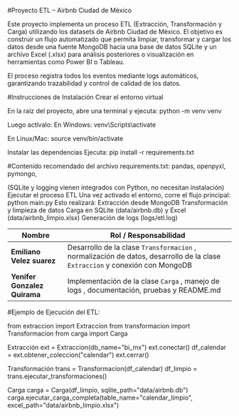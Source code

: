 #Proyecto ETL – Airbnb Ciudad de México

Este proyecto implementa un proceso ETL (Extracción, Transformación y Carga) utilizando los datasets de Airbnb Ciudad de México.
El objetivo es construir un flujo automatizado que permita limpiar, transformar y cargar los datos desde una fuente MongoDB hacia una base de datos SQLite y un archivo Excel (.xlsx) para análisis posteriores o visualización en herramientas como Power BI o Tableau.

El proceso registra todos los eventos mediante logs automáticos, garantizando trazabilidad y control de calidad de los datos.

#Instrucciones de Instalación
Crear el entorno virtual

En la raíz del proyecto, abre una terminal y ejecuta:
python -m venv venv

Luego actívalo:
En Windows:
venv\Scripts\activate

En Linux/Mac:
source venv/bin/activate

Instalar las dependencias
Ejecuta:
pip install -r requirements.txt


#Contenido recomendado del archivo requirements.txt:
pandas,
openpyxl,
pymongo,


(SQLite y logging vienen integrados con Python, no necesitan instalación)
Ejecutar el proceso ETL
Una vez activado el entorno, corre el flujo principal:
python main.py
Esto realizará:
Extracción desde MongoDB
Transformación y limpieza de datos
Carga en SQLite (data/airbnb.db) y Excel (data/airbnb_limpio.xlsx)
Generación de logs (logs/etl.log)

| Nombre                       | Rol / Responsabilidad                                                                                                            |
| -----------------------------| ---------------------------------------------------------------------------------------------------------------------------------|
| **Emiliano Velez suarez**    | Desarrollo de la clase `Transformacion` , normalización de datos, desarrollo de la clase `Extraccion` y conexión con MongoDB     |
| **Yenifer Gonzalez Quirama** | Implementación de la clase `Carga` , manejo de logs , documentación, pruebas y README.md                                         |

#Ejemplo de Ejecución del ETL:

from extraccion import Extraccion
from transformacion import Transformacion
from carga import Carga

Extracción
ext = Extraccion(db_name="bi_mx")
ext.conectar()
df_calendar = ext.obtener_coleccion("calendar")
ext.cerrar()

Transformación
trans = Transformacion(df_calendar)
df_limpio = trans.ejecutar_transformaciones()

Carga
carga = Carga(df_limpio, sqlite_path="data/airbnb.db")
carga.ejecutar_carga_completa(table_name="calendar_limpio", excel_path="data/airbnb_limpio.xlsx")

